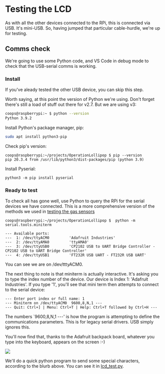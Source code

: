 # Testing the LCD
As with all the other devices connected to the RPi, this is connected via USB. It's mini-USB. So, having jumped that particular cable-hurdle, we're up for testing.

## Comms check
We're going to use some Python code, and VS Code in debug mode to check that the USB-serial comms is working.

### Install 
If you've aleady tested the other USB device, you can skip this step.

Worth saying, at this point the version of Python we're using. Don't forget there's still a load of stuff out there for v2.7. But we are using v3:

```bash
coops@raspberrypi:~ $ python --version
Python 3.9.2
```
Install Python's package manager, pip:

```bash
sudo apt install python3-pip
```

Check pip's version:
```
coops@raspberrypi:~/projects/OperationLollipop $ pip --version
pip 20.3.4 from /usr/lib/python3/dist-packages/pip (python 3.9)
```


Install Pyserial:

```
python3 -m pip install pyserial
```
### Ready to test
To check all has gone well, use Python to query the RPi for the serial devices we have connected. This is a more comprehensive version of the methods we used in [testing the gas sensors](../../gas/testing/testing_ethanol.md)

```
coops@raspberrypi:~/projects/OperationLollipop $  python -m serial.tools.miniterm

--- Available ports:
---  1: /dev/ttyACM0         'Adafruit Industries'
---  2: /dev/ttyAMA0         'ttyAMA0'
---  3: /dev/ttyUSB0         'CP2102 USB to UART Bridge Controller - CP2102 USB to UART Bridge Controller'
---  4: /dev/ttyUSB1         'FT232R USB UART - FT232R USB UART'
```

You can see we are on /dev/tttyACM0.

The next thing to note is that miniterm is actually interactive. It's asking you to type the index number of the device. Our device is Index 1: 'Adafruit Industries'.
If you type '1', you'll see that mini term then attempts to connect to the serial device:
```
--- Enter port index or full name: 1
--- Miniterm on /dev/ttyACM0  9600,8,N,1 ---
--- Quit: Ctrl+] | Menu: Ctrl+T | Help: Ctrl+T followed by Ctrl+H ---
```

The numbers `9600,8,N,1 ---' is how the program is attempting to define the communications parameters. This is for legacy serial drivers. USB simply ignores this.

You'll now find that, thanks to the Adafruit backpack board, whatever you type into the keyboard, appears on the screen :-)

![](https://cdn.jsdelivr.net/gh/RescueStationCIC/OperationLollipopResources/lcd/photo/IMG_0303.jpeg) 

We'll do a quick python program to send some special characters, according to the blurb above. You can see it in [lcd_test.py](./lcd_test.py).